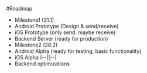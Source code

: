 #Roadmap

 - Milestone1 (31.1)
  - Android Prototype (Design & send/receive)
  - iOS Prototype (only send. maybe receive)
  - Backend Server (ready for production)
 - Milestone2 (28.2)
  - Android Alpha (ready for testing, basic functionality)
  - iOS Alpha (--||--)
  - Backend optimizations

